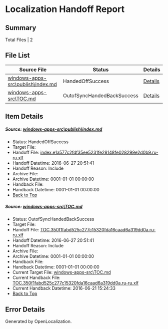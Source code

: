 # <a name='report-top'></a> Localization Handoff Report

## Summary
 Total Files | 2

## File List
 Source File | Status | Details 
 ----------- | ------ | ------- 
 [windows-apps-src\publish\index.md](https://github.com/Microsoft/windows-apps/blob/27e9112628f5da853008201995ee7fa01e362246/windows-apps-src/publish/index.md) | HandedOffSuccess | [Details](#78ad40d3b8964688277e84a1c29a61ffcffda7c13615)
 [windows-apps-src\TOC.md](https://github.com/Microsoft/windows-apps/blob/27e9112628f5da853008201995ee7fa01e362246/windows-apps-src/TOC.md) | OutofSyncHandedBackSuccess | [Details](#dd3710b1f9a399fa9d7b1dd953ecde35551585aa3872)

## Item Details
##### <a name='78ad40d3b8964688277e84a1c29a61ffcffda7c13615'></a> Source: [windows-apps-src\publish\index.md](https://github.com/Microsoft/windows-apps/blob/27e9112628f5da853008201995ee7fa01e362246/windows-apps-src/publish/index.md)
* Status: HandedOffSuccess
* Target File: 
* Handoff File: [index.e1a577c2fdf35ee5231fe28148fe028299e2d0b9.ru-ru.xlf](https://github.com/Microsoft/WDG.handoff/blob/5f7610466adf8c7667cc074ef0660078bdf018e6/ol-handoff/Microsoft/windows-apps.ru-ru/master/index.e1a577c2fdf35ee5231fe28148fe028299e2d0b9.ru-ru.xlf)
* Handoff Datetime: 2016-06-27 20:51:41
* Handoff Reason: Include
* Archive File: 
* Archive Datetime: 0001-01-01 00:00:00
* Handback File: 
* Handback Datetime: 0001-01-01 00:00:00
* [Back to Top](#report-top)

##### <a name='dd3710b1f9a399fa9d7b1dd953ecde35551585aa3872'></a> Source: [windows-apps-src\TOC.md](https://github.com/Microsoft/windows-apps/blob/27e9112628f5da853008201995ee7fa01e362246/windows-apps-src/TOC.md)
* Status: OutofSyncHandedBackSuccess
* Target File: 
* Handoff File: [TOC.350f1fabd525c277c15320fda16caad6a319dd0a.ru-ru.xlf](https://github.com/Microsoft/WDG.handoff/blob/5f7610466adf8c7667cc074ef0660078bdf018e6/ol-handoff/Microsoft/windows-apps.ru-ru/master/TOC.350f1fabd525c277c15320fda16caad6a319dd0a.ru-ru.xlf)
* Handoff Datetime: 2016-06-27 20:51:41
* Handoff Reason: Include
* Archive File: 
* Archive Datetime: 0001-01-01 00:00:00
* Handback File: 
* Handback Datetime: 0001-01-01 00:00:00
* Current Target File: [windows-apps-src\TOC.md](https://github.com/Microsoft/windows-apps.ru-ru/blob/c55442b4d68e260646604f2e331fd9bdb8ce2994/windows-apps-src/TOC.md)
* Current Handback File: [TOC.350f1fabd525c277c15320fda16caad6a319dd0a.ru-ru.xlf](https://github.com/Microsoft/WDG.handback/blob/2823a9cf6c480ea47363c388cefddf008988dcd6/ol-handback/Microsoft/windows-apps.ru-ru/master/TOC.350f1fabd525c277c15320fda16caad6a319dd0a.ru-ru.xlf)
* Current Handback Datetime: 2016-06-21 15:24:33
* [Back to Top](#report-top)


## Error Details

Generated by OpenLocalization.
